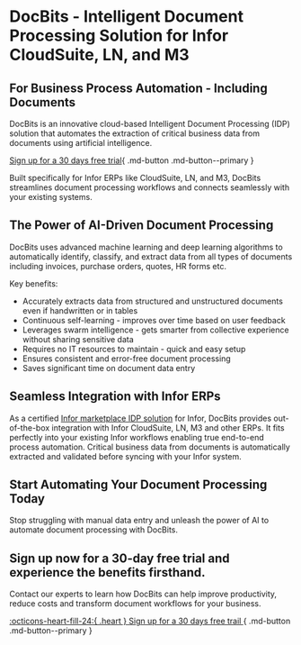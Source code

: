 # DocBits - Intelligent Document Processing Solution for Infor CloudSuite, LN, and M3
## For Business Process Automation - Including Documents

DocBits is an innovative cloud-based Intelligent Document Processing (IDP) solution that automates the extraction of critical business data from documents using artificial intelligence.



[Sign up for a 30 days free trial](https://app.polydocs.io){ .md-button .md-button--primary }

Built specifically for Infor ERPs like CloudSuite, LN, and M3, DocBits streamlines document processing workflows and connects seamlessly with your existing systems.

## The Power of AI-Driven Document Processing

DocBits uses advanced machine learning and deep learning algorithms to automatically identify, classify, and extract data from all types of documents including invoices, purchase orders, quotes, HR forms etc.

Key benefits:

- Accurately extracts data from structured and unstructured documents even if handwritten or in tables
- Continuous self-learning - improves over time based on user feedback
- Leverages swarm intelligence - gets smarter from collective experience without sharing sensitive data
- Requires no IT resources to maintain - quick and easy setup
- Ensures consistent and error-free document processing
- Saves significant time on document data entry

## Seamless Integration with Infor ERPs

As a certified [Infor marketplace IDP solution](https://marketplace.infor.com/en-US/apps/404801/docbits-(doc%C2%B2))  for Infor, DocBits provides out-of-the-box integration with Infor CloudSuite, LN, M3 and other ERPs.
It fits perfectly into your existing Infor workflows enabling true end-to-end process automation. Critical business data from documents is automatically extracted and validated before syncing with your Infor system.


## Start Automating Your Document Processing Today
Stop struggling with manual data entry and unleash the power of AI to automate document processing with DocBits.

## Sign up now for a 30-day free trial and experience the benefits firsthand.

Contact our experts to learn how DocBits can help improve productivity, reduce costs and transform document workflows for your business.

[:octicons-heart-fill-24:{ .heart } Sign up for a 30 days free trail ](https://app.polydocs.io){ .md-button .md-button--primary }
